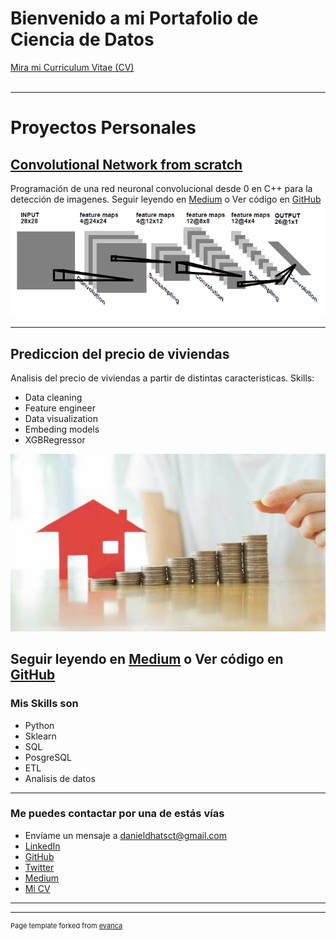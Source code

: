 # Bienvenido a mi Portafolio de Ciencia de Datos
<a href="/pdf/plantilla-curriculum-blanco.pdf">Mira mi Curriculum Vitae (CV) </a> 
<br><br>


---

# Proyectos Personales

## [Convolutional Network from scratch](https://medium.com/@danieldhats7/red-neuronal-convolucional-desde-0-f3150ba0b57e)

Programación de una red neuronal convolucional desde 0 en C++ para la detección de imagenes. 
Seguir leyendo en [Medium](https://medium.com/@danieldhats7/red-neuronal-convolucional-desde-0-f3150ba0b57e) o Ver código en [GitHub](https://github.com/danieldhats7/Convolutional-Neural-Network_cpp)
[<img src="images/red.png?raw=true"/>](https://github.com/danieldhats7/Convolutional-Neural-Network_cpp)


---
## Prediccion del precio de viviendas

Analisis del precio de viviendas a partir de distintas caracteristicas. Skills:
* Data cleaning
* Feature engineer
* Data visualization
* Embeding models
* XGBRegressor

[<img src="images/house_price.jpg?raw=true"/>](https://github.com/danieldhats7/Advanced_Regression_Techniques)

Seguir leyendo en [Medium](https://medium.com/@danieldhats7) o Ver código en [GitHub](https://github.com/danieldhats7/Advanced_Regression_Techniques)
---

### Mis Skills son

- Python
- Sklearn
- SQL
- PosgreSQL
- ETL
- Analisis de datos

---

### Me puedes contactar por una de estás vías

- Envíame un mensaje a <danieldhatsct@gmail.com>
- [LinkedIn](https://www.linkedin.com/in/danieldhats7)
- [GitHub](https://github.com/danieldhats7)
- [Twitter](https://twitter.com/danieldhats7)
- [Medium](https://medium.com/@danieldhats7)
- [Mi CV](/pdf/plantilla-curriculum-blanco.pdf)


---




---
<p style="font-size:11px">Page template forked from <a href="https://github.com/evanca/quick-portfolio">evanca</a></p>
<!-- Remove above link if you don't want to attibute -->

